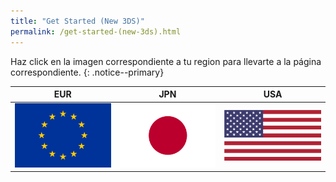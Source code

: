 ```yaml
---
title: "Get Started (New 3DS)"
permalink: /get-started-(new-3ds).html
---
```


Haz click en la imagen correspondiente a tu region para llevarte a la página correspondiente.
{: .notice--primary}

| EUR | JPN | USA |
|:-:|:-:|:-:|
| [![EUR](images/eu.png)](get-started-(new-3ds-eur)) | [![JPN](images/jp.png)](get-started-(new-3ds-jpn)) | [![USA](images/us.png)](get-started-(new-3ds-usa)) |
